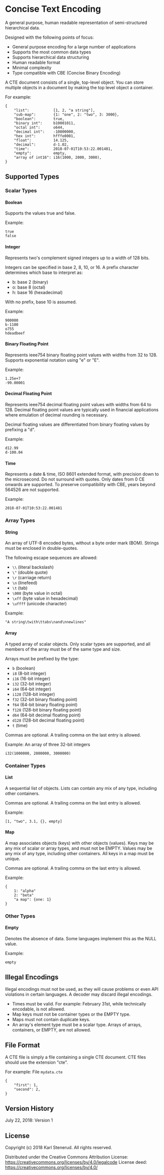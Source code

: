 Concise Text Encoding
=====================

A general purpose, human readable representation of semi-structured hierarchical data.

Designed with the following points of focus:

  * General purpose encoding for a large number of applications
  * Supports the most common data types
  * Supports hierarchical data structuring
  * Human readable format
  * Minimal complexity
  * Type compatible with CBE (Concise Binary Encoding)


A CTE document consists of a single, top-level object. You can store multiple objects in a document by making the top level object a container.

For example:

    {
        "list":           [1, 2, "a string"],
        "sub-map":        {1: "one", 2: "two", 3: 3000},
        "boolean":        true,
        "binary int":     b10001011,
        "octal int":      o644,
        "decimal int":    -10000000,
        "hex int":        hfffe0001,
        "float":          14.125,
        "decimal":        d-1.02,
        "time":           2018-07-01T10:53:22.001481,
        "empty":          empty,
        "array of int16": i16(1000, 2000, 3000),
    }



Supported Types
---------------

### Scalar Types

#### Boolean

Supports the values true and false.

Example:

    true
    false


#### Integer

Represents two's complement signed integers up to a width of 128 bits.

Integers can be specified in base 2, 8, 10, or 16. A prefix character determines which base to interpret as:

  * b: base 2 (binary)
  * o: base 8 (octal)
  * h: base 16 (hexadecimal)

With no prefix, base 10 is assumed.

Example:

    900000
    b-1100
    o755
    hdeadbeef


#### Binary Floating Point

Represents ieee754 binary floating point values with widths from 32 to 128. Supports exponential notation using "e" or "E".

Example:

    1.25e+7
    -99.00001


#### Decimal Floating Point

Represents ieee754 decimal floating point values with widths from 64 to 128. Decimal floating point values are typically used in financial applications where emulation of decimal rounding is necessary.

Decimal floating values are differentiated from binary floating values by prefixing a "d".

Example:

    d12.99
    d-100.04


#### Time

Represents a date & time, ISO 8601 extended format, with precision down to the microsecond. Do not surround with quotes. Only dates from 0 CE onwards are supported. To preserve compatibility with CBE, years beyond 564526 are not supported.

Example:

    2018-07-01T10:53:22.001481



### Array Types

#### String

An array of UTF-8 encoded bytes, without a byte order mark (BOM). Strings must be enclosed in double-quotes.

The following escape sequences are allowed:

  * `\\`      (literal backslash)
  * `\"`      (double quote)
  * `\r`      (carriage return)
  * `\n`      (linefeed)
  * `\t`      (tab)
  * `\000`    (byte value in octal)
  * `\xff`    (byte value in hexadecimal)
  * `\uffff`  (unicode character)

Example:

    "A string\twith\ttabs\nand\nnewlines"


#### Array

A typed array of scalar objects. Only scalar types are supported, and all members of the array must be of the same type and size.

Arrays must be prefixed by the type:

  * `b`     (boolean)
  * `i8`    (8-bit integer)
  * `i16`   (16-bit integer)
  * `i32`   (32-bit integer)
  * `i64`   (64-bit integer)
  * `i128`  (128-bit integer)
  * `f32`   (32-bit binary floating point)
  * `f64`   (64-bit binary floating point)
  * `f128`  (128-bit binary floating point)
  * `d64`   (64-bit decimal floating point)
  * `d128`  (128-bit decimal floating point)
  * `t`     (time)

Commas are optional. A trailing comma on the last entry is allowed.

Example: An array of three 32-bit integers

    i32(1000000, 2000000, 3000000)



### Container Types

#### List

A sequential list of objects. Lists can contain any mix of any type, including other containers.

Commas are optional. A trailing comma on the last entry is allowed.

Example:

    [1, "two", 3.1, {}, empty]


#### Map

A map associates objects (keys) with other objects (values). Keys may be any mix of scalar or array types, and must not be EMPTY. Values may be any mix of any type, including other containers. All keys in a map must be unique.

Commas are optional. A trailing comma on the last entry is allowed.

Example:

    {
        1: "alpha"
        2: "beta"
        "a map": {one: 1}
    }



### Other Types

#### Empty

Denotes the absence of data. Some languages implement this as the NULL value.

Example:

    empty



Illegal Encodings
-----------------

Illegal encodings must not be used, as they will cause problems or even API violations in certain languages. A decoder may discard illegal encodings.

  * Times must be valid. For example: February 31st, while technically encodable, is not allowed.
  * Map keys must not be container types or the EMPTY type.
  * Maps must not contain duplicate keys.
  * An array's element type must be a scalar type. Arrays of arrays, containers, or EMPTY, are not allowed.



File Format
-----------

A CTE file is simply a file containing a single CTE document. CTE files should use the extension "cte".

For example: File `mydata.cte`

    {
        "first": 1,
        "second": 2,
    }



Version History
---------------

July 22, 2018: Version 1



License
-------

Copyright (c) 2018 Karl Stenerud. All rights reserved.

Distributed under the Creative Commons Attribution License: https://creativecommons.org/licenses/by/4.0/legalcode
License deed: https://creativecommons.org/licenses/by/4.0/
